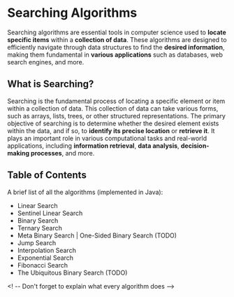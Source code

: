 # Searching Algorithms
Searching algorithms are essential tools in computer science used to **locate specific items** within a **collection of data**. These algorithms are designed to efficiently navigate through data structures to find the **desired information**, making them fundamental in **various applications** such as databases, web search engines, and more.

## What is Searching?
Searching is the fundamental process of locating a specific element or item within a collection of data. This collection of data can take various forms, such as arrays, lists, trees, or other structured representations. The primary objective of searching is to determine whether the desired element exists within the data, and if so, to **identify its precise location** or **retrieve it**. It plays an important role in various computational tasks and real-world applications, including **information retrieval**, **data analysis**, **decision-making processes**, and more.

## Table of Contents
A brief list of all the algorithms (implemented in Java):
- Linear Search
- Sentinel Linear Search
- Binary Search
- Ternary Search
- Meta Binary Search | One-Sided Binary Search (TODO)
- Jump Search
- Interpolation Search
- Exponential Search
- Fibonacci Search
- The Ubiquitous Binary Search (TODO)

<! -- Don't forget to explain what every algorithm does --> 